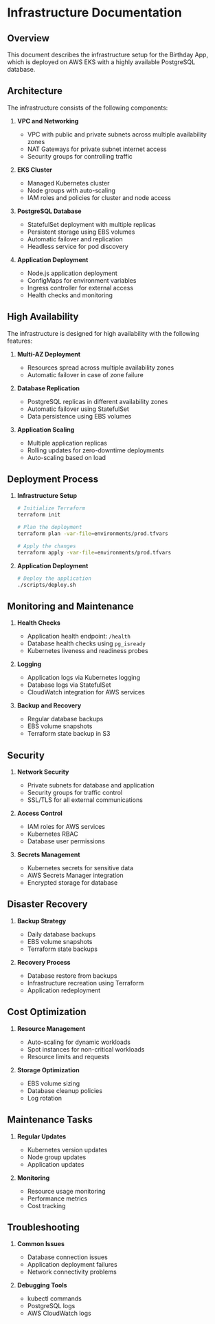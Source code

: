# Infrastructure Documentation

## Overview

This document describes the infrastructure setup for the Birthday App, which is deployed on AWS EKS with a highly available PostgreSQL database.

## Architecture

The infrastructure consists of the following components:

1. **VPC and Networking**
   - VPC with public and private subnets across multiple availability zones
   - NAT Gateways for private subnet internet access
   - Security groups for controlling traffic

2. **EKS Cluster**
   - Managed Kubernetes cluster
   - Node groups with auto-scaling
   - IAM roles and policies for cluster and node access

3. **PostgreSQL Database**
   - StatefulSet deployment with multiple replicas
   - Persistent storage using EBS volumes
   - Automatic failover and replication
   - Headless service for pod discovery

4. **Application Deployment**
   - Node.js application deployment
   - ConfigMaps for environment variables
   - Ingress controller for external access
   - Health checks and monitoring

## High Availability

The infrastructure is designed for high availability with the following features:

1. **Multi-AZ Deployment**
   - Resources spread across multiple availability zones
   - Automatic failover in case of zone failure

2. **Database Replication**
   - PostgreSQL replicas in different availability zones
   - Automatic failover using StatefulSet
   - Data persistence using EBS volumes

3. **Application Scaling**
   - Multiple application replicas
   - Rolling updates for zero-downtime deployments
   - Auto-scaling based on load

## Deployment Process

1. **Infrastructure Setup**
   ```bash
   # Initialize Terraform
   terraform init

   # Plan the deployment
   terraform plan -var-file=environments/prod.tfvars

   # Apply the changes
   terraform apply -var-file=environments/prod.tfvars
   ```

2. **Application Deployment**
   ```bash
   # Deploy the application
   ./scripts/deploy.sh
   ```

## Monitoring and Maintenance

1. **Health Checks**
   - Application health endpoint: `/health`
   - Database health checks using `pg_isready`
   - Kubernetes liveness and readiness probes

2. **Logging**
   - Application logs via Kubernetes logging
   - Database logs via StatefulSet
   - CloudWatch integration for AWS services

3. **Backup and Recovery**
   - Regular database backups
   - EBS volume snapshots
   - Terraform state backup in S3

## Security

1. **Network Security**
   - Private subnets for database and application
   - Security groups for traffic control
   - SSL/TLS for all external communications

2. **Access Control**
   - IAM roles for AWS services
   - Kubernetes RBAC
   - Database user permissions

3. **Secrets Management**
   - Kubernetes secrets for sensitive data
   - AWS Secrets Manager integration
   - Encrypted storage for database

## Disaster Recovery

1. **Backup Strategy**
   - Daily database backups
   - EBS volume snapshots
   - Terraform state backups

2. **Recovery Process**
   - Database restore from backups
   - Infrastructure recreation using Terraform
   - Application redeployment

## Cost Optimization

1. **Resource Management**
   - Auto-scaling for dynamic workloads
   - Spot instances for non-critical workloads
   - Resource limits and requests

2. **Storage Optimization**
   - EBS volume sizing
   - Database cleanup policies
   - Log rotation

## Maintenance Tasks

1. **Regular Updates**
   - Kubernetes version updates
   - Node group updates
   - Application updates

2. **Monitoring**
   - Resource usage monitoring
   - Performance metrics
   - Cost tracking

## Troubleshooting

1. **Common Issues**
   - Database connection issues
   - Application deployment failures
   - Network connectivity problems

2. **Debugging Tools**
   - kubectl commands
   - PostgreSQL logs
   - AWS CloudWatch logs 
